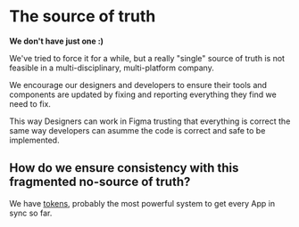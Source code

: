 # The source of truth

**We don't have just one :)**

We've tried to force it for a while, but a really "single" source of truth is not feasible in a multi-disciplinary, multi-platform company. 

We encourage our designers and developers to ensure their tools and components are updated by fixing and reporting everything they find we need to fix.

This way Designers can work in Figma trusting that everything is correct the same way developers can asumme the code is correct and safe to be implemented.

## How do we ensure consistency with this fragmented no-source of truth?

We have [tokens](Tokens.md), probably the most powerful system to get every App in sync so far.